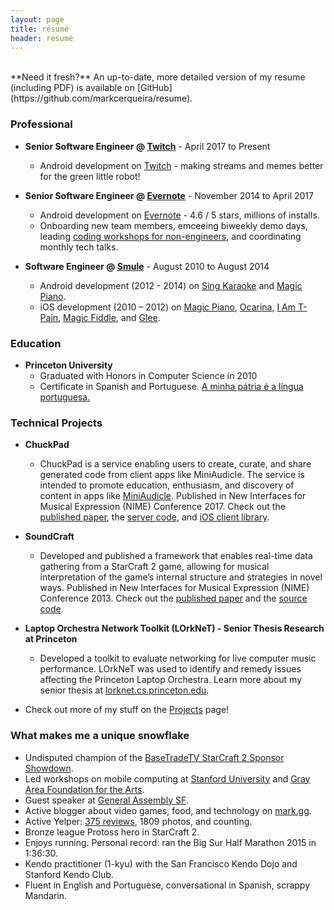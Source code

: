 ```yaml
---
layout: page
title: résumé 
header: résumé
---
```


<br>
**Need it fresh?** An up-to-date, more detailed version of my resume (including PDF) is available on [GitHub](https://github.com/markcerqueira/resume).

### Professional

* **Senior Software Engineer @ [Twitch](https://twitch.tv/)** - April 2017 to Present
	* Android development on [Twitch](https://play.google.com/store/apps/details?id=tv.twitch.android.app) - making streams and memes better for the green little robot!

* **Senior Software Engineer @ [Evernote](https://evernote.com/)** - November 2014 to April 2017
	* Android development on [Evernote](https://play.google.com/store/apps/details?id=com.evernote) - 4.6 / 5 stars, millions of installs.
	* Onboarding new team members, emceeing biweekly demo days, leading [coding workshops for non-engineers](/2016/03/06/evernote-academy-perspective/), and coordinating monthly tech talks.

* **Software Engineer @ [Smule](http://www.smule.com/)** - August 2010 to August 2014
	* Android development (2012 - 2014) on [Sing Karaoke](https://play.google.com/store/apps/details?id=com.smule.singandroid) and [Magic Piano](https://play.google.com/store/apps/details?id=com.smule.magicpiano).
	* iOS development (2010 – 2012) on [Magic Piano](https://itunes.apple.com/us/app/magic-piano-by-smule/id421254504), [Ocarina](https://itunes.apple.com/us/app/ocarina/id293053479), [I Am T-Pain](https://itunes.apple.com/us/app/i-am-t-pain-2.0/id314652382), [Magic Fiddle](http://mashable.com/2010/11/09/magic-fiddle-ipad/), and [Glee](https://glee.smule.com/).

### Education

* **Princeton University**
	* Graduated with Honors in Computer Science in 2010
	* Certificate in Spanish and Portuguese. [A minha pátria é a língua portuguesa.](https://pt.wikisource.org/wiki/A_minha_p%C3%A1tria_%C3%A9_a_l%C3%ADngua_portuguesa)

### Technical Projects

* **ChuckPad**
	* ChuckPad is a service enabling users to create, curate, and share generated code from client apps like MiniAudicle. The service is intended to promote education, enthusiasm, and discovery of content in apps like [MiniAudicle](https://github.com/ccrma/miniAudicle). Published in New Interfaces for Musical Expression (NIME) Conference 2017. Check out the [published paper](http://homes.create.aau.dk/dano/nime17/papers/0044/paper0044.pdf), the [server code](https://github.com/markcerqueira/chuckpad-social), and [iOS client library](https://github.com/markcerqueira/chuckpad-social-ios).

* **SoundCraft**
	* Developed and published a framework that enables real-time data gathering from a StarCraft 2 game, allowing for musical interpretation of the game’s internal structure and strategies in novel ways. Published in New Interfaces for Musical Expression (NIME) Conference 2013. Check out the [published paper](http://www.nime.org/proceedings/2013/nime2013_146.pdf) and the [source code](https://github.com/markcerqueira/soundcraft).

* **Laptop Orchestra Network Toolkit (LOrkNeT) - Senior Thesis Research at Princeton**
	* Developed a toolkit to evaluate networking for live computer music performance. LOrkNeT was used to identify and remedy issues affecting the Princeton Laptop Orchestra. Learn more about my senior thesis at [lorknet.cs.princeton.edu](http://lorknet.cs.princeton.edu/).
	
* Check out more of my stuff on the [Projects](/projects) page!

### What makes me a unique snowflake

* Undisputed champion of the [BaseTradeTV StarCraft 2 Sponsor Showdown](http://www.teamliquid.net/forum/sc2-tournaments/529105-basetradetv-sponsor-showdown).
* Led workshops on mobile computing at [Stanford University](https://ccrma.stanford.edu/workshops/music-and-mobile-computing) and [Gray Area Foundation for the Arts](http://main.dev.gaffta.org/?author=81).
* Guest speaker at [General Assembly SF](https://generalassemb.ly/instructors/mark-cerqueira/10476).
* Active blogger about video games, food, and technology on [mark.gg](www.mark.gg).
* Active Yelper: [375 reviews](https://www.yelp.com/user_details?userid=V4unpKMFq8kSHDMw2UW9rQ), 1809 photos, and counting.
* Bronze league Protoss hero in StarCraft 2.
* Enjoys running. Personal record: ran the Big Sur Half Marathon 2015 in 1:36:30.
* Kendo practitioner (1-kyu) with the San Francisco Kendo Dojo and Stanford Kendo Club.
* Fluent in English and Portuguese, conversational in Spanish, scrappy Mandarin.
